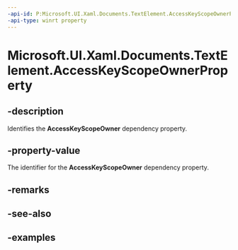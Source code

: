 ```yaml
---
-api-id: P:Microsoft.UI.Xaml.Documents.TextElement.AccessKeyScopeOwnerProperty
-api-type: winrt property
---
```


<!-- Property syntax.
public DependencyProperty AccessKeyScopeOwnerProperty { get; }
-->

# Microsoft.UI.Xaml.Documents.TextElement.AccessKeyScopeOwnerProperty

## -description
Identifies the **AccessKeyScopeOwner** dependency property.

## -property-value
The identifier for the **AccessKeyScopeOwner** dependency property.

## -remarks

## -see-also

## -examples


